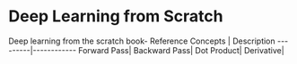 # Deep Learning from Scratch
Deep learning from the scratch book- Reference
Concepts | Description
---------|------------
Forward Pass|
Backward Pass|
Dot Product|
Derivative|
